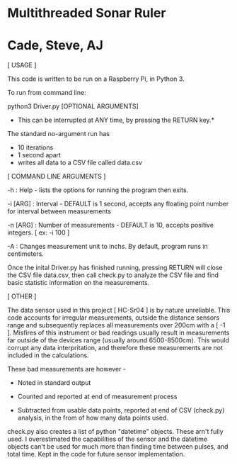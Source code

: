 # Multithreaded Sonar Ruler
# Cade, Steve, AJ

[ USAGE ]

This code is written to be run on a Raspberry Pi, in Python 3.

To run from command line:

  python3 Driver.py [OPTIONAL ARGUMENTS]
  
  * This can be interrupted at ANY time, by pressing the RETURN key.*
  
 The standard no-argument run has 
  * 10 iterations
  * 1  second apart
  * writes all data to a CSV file called data.csv
      
 [ COMMAND LINE ARGUMENTS ]
 
 -h           : Help - lists the options for running the program then exits.
 
 -i [ARG]     : Interval - DEFAULT is 1 second, accepts any floating point number for interval between measurements
 
 -n [ARG]     : Number of measurements - DEFAULT is 10, accepts positive integers. [ ex: -i 100 ]
 
 -A           : Changes measurement unit to inchs. By default, program runs in centimeters.
 
 
 Once the inital Driver.py has finished running, pressing RETURN will close the CSV file data.csv, then call check.py
 to analyze the CSV file and find basic statistic information on the measurements.
 
 [ OTHER ]
 
 The data sensor used in this project [ HC-Sr04 ] is by nature unreliable. This code accounts for irregular measurements,
 outside the distance sensors range and subsequently replaces all measurements over 200cm with a [ -1 ]. Misfires of this
 instrument or bad readings usually result in measurements far outside of the devices range (usually around 6500-8500cm).
 This would corrupt any data interpritation, and therefore these measurements are not included in the calculations.
 
 These bad measurements are however - 
 
 * Noted in standard output
    
 * Counted and reported at end of measurement process
    
 * Subtracted from usable data points, reported at end of CSV (check.py) analysis, in the from of how many data points used.
      
 check.py also creates a list of python "datetime" objects. These arn't fully used. I overestimated the capabilities of 
 the sensor and the datetime objects can't be used for much more than finding time between pulses, and total time. 
 Kept in the code for future sensor implementation.
